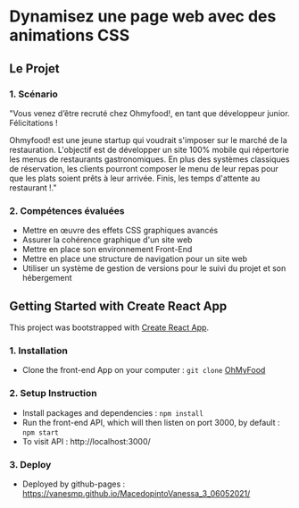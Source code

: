 # Dynamisez une page web avec des animations CSS

## Le Projet

### 1. Scénario

"Vous venez d’être recruté chez Ohmyfood!, en tant que développeur junior. 
Félicitations !

Ohmyfood! est une jeune startup qui voudrait s'imposer sur le marché de la restauration. 
L'objectif est de développer un site 100% mobile qui répertorie les menus de restaurants gastronomiques. 
En plus des systèmes classiques de réservation, les clients pourront composer le menu de leur repas pour 
que les plats soient prêts à leur arrivée. Finis, les temps d'attente au restaurant !."

### 2. Compétences évaluées

* Mettre en œuvre des effets CSS graphiques avancés
* Assurer la cohérence graphique d'un site web
* Mettre en place son environnement Front-End
* Mettre en place une structure de navigation pour un site web
* Utiliser un système de gestion de versions pour le suivi du projet et son hébergement

## Getting Started with Create React App

This project was bootstrapped with [Create React App](https://github.com/facebook/create-react-app).

### 1. Installation

- Clone the front-end App on your computer : `git clone`
[OhMyFood](https://github.com/VanesMP/MacedopintoVanessa_3_06052021)

### 2. Setup Instruction

- Install packages and dependencies : `npm install`
- Run the front-end API, which will then listen on port 3000, by default : `npm start`
- To visit API : http://localhost:3000/

### 3. Deploy

- Deployed by github-pages : https://vanesmp.github.io/MacedopintoVanessa_3_06052021/


